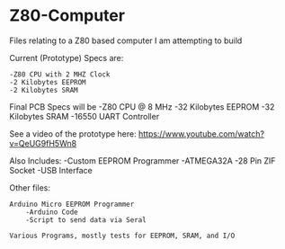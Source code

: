 # Z80-Computer

Files relating to a Z80 based computer I am attempting to build

Current (Prototype) Specs are:

	-Z80 CPU with 2 MHZ Clock
	-2 Kilobytes EEPROM
	-2 Kilobytes SRAM
	
Final PCB Specs will be
	-Z80 CPU @ 8 MHz
	-32 Kilobytes EEPROM
	-32 Kilobytes SRAM
	-16550 UART Controller

See a video of the prototype here:
https://www.youtube.com/watch?v=QeUG9fH5Wn8


Also Includes:
	-Custom EEPROM Programmer
		-ATMEGA32A
		-28 Pin ZIF Socket
		-USB Interface

Other files:

	Arduino Micro EEPROM Programmer
		-Arduino Code
		-Script to send data via Seral
	
	Various Programs, mostly tests for EEPROM, SRAM, and I/O
